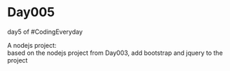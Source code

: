 # Day005
day5 of #CodingEveryday

A nodejs project:  
based on the nodejs project from Day003, 
add bootstrap and jquery to the project  

